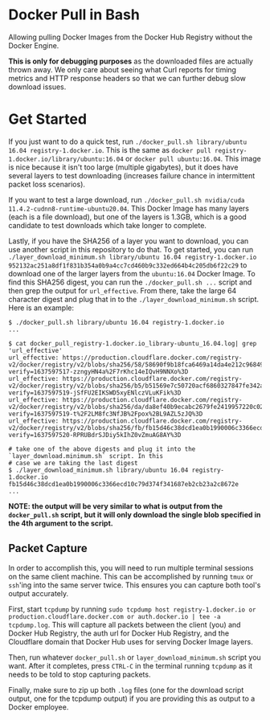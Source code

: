 # Docker Pull in Bash

Allowing pulling Docker Images from the Docker Hub Registry without the Docker Engine. 

**This is only for debugging purposes** as the downloaded files are actually thrown away. We only
care about seeing what Curl reports for timing metrics and HTTP response headers so that we can
further debug slow download issues.

# Get Started

If you just want to do a quick test, run `./docker_pull.sh library/ubuntu 16.04
registry-1.docker.io`. This is the same as `docker pull registry-1.docker.io/library/ubuntu:16.04`
or `docker pull ubuntu:16.04`. This image is nice because it isn't too large (multiple gigabytes),
but it does have several layers to test downloading (increases failure chance in intermittent packet
loss scenarios).

If you want to test a large download, run `./docker_pull.sh nvidia/cuda
11.4.2-cudnn8-runtime-ubuntu20.04`. This Docker Image has many layers (each is a file download), but 
one of the layers is 1.3GB, which is a good candidate to test downloads which take longer to
complete.

Lastly, if you have the SHA256 of a layer you want to download, you can use another script in this
repository to do that. To get started, you can run `./layer_download_minimum.sh library/ubuntu 16.04
registry-1.docker.io 952132ac251a8df1f831b354a0b9a4cc7cd460b9c332ed664b4c205db6f22c29` to download
one of the larger layers from the `ubuntu:16.04` Docker Image. To find this SHA256 digest, you can
run the `./docker_pull.sh ...` script and then grep the output for `url_effective`. From there, take
the large 64 character digest and plug that in to the `./layer_download_minimum.sh` script. Here is
an example:
```
$ ./docker_pull.sh library/ubuntu 16.04 registry-1.docker.io
...

$ cat docker_pull_registry-1.docker.io_library-ubuntu_16.04.log| grep 'url_effective'
url_effective: https://production.cloudflare.docker.com/registry-v2/docker/registry/v2/blobs/sha256/58/58690f9b18fca6469a14da4e212c96849469f9b1be6661d2342a4bf01774aa50/data?verify=1637597517-zzngyHN4a%2F7rKhc14eIQvH9NNXo%3D
url_effective: https://production.cloudflare.docker.com/registry-v2/docker/registry/v2/blobs/sha256/b5/b51569e7c50720acf6860327847fe342a1afbe148d24c529fb81df105e3eed01/data?verify=1637597519-jSfFU2EIKSWD5xyENlczVLuKFik%3D
url_effective: https://production.cloudflare.docker.com/registry-v2/docker/registry/v2/blobs/sha256/da/da8ef40b9ecabc2679fe2419957220c0272a965c5cf7e0269fa1aeeb8c56f2e1/data?verify=1637597519-t%2F2LM8fc3NfJB%2Fpox%2BL9AZL5zJQ%3D
url_effective: https://production.cloudflare.docker.com/registry-v2/docker/registry/v2/blobs/sha256/fb/fb15d46c38dcd1ea0b1990006c3366ecd10c79d374f341687eb2cb23a2c8672e/data?verify=1637597520-RPRUBdrSJDiy5kIhZ0vZmuAG8AY%3D

# take one of the above digests and plug it into the `layer_download.minimum.sh` script. In this
# case we are taking the last digest
$ ./layer_download_minimum.sh library/ubuntu 16.04 registry-1.docker.io fb15d46c38dcd1ea0b1990006c3366ecd10c79d374f341687eb2cb23a2c8672e
...
```

**NOTE: the output will be very similar to what is output from the `docker_pull.sh` script, but it
will only download the single blob specified in the 4th argument to the script.**

## Packet Capture

In order to accomplish this, you will need to run multiple terminal sessions on the same client
machine. This can be accomplished by running `tmux` or `ssh`'ing into the same server twice. This
ensures you can capture both tool's output accurately.

First, start `tcpdump` by running `sudo tcpdump host registry-1.docker.io or
production.cloudflare.docker.com or auth.docker.io | tee -a tcpdump.log`. This will capture all packets between the
client (you) and Docker Hub Registry, the auth url for Docker Hub Registry, and the Cloudflare
domain that Docker Hub uses for serving Docker Image layers.

Then, run whatever `docker_pull.sh` or `layer_download_minimum.sh` script you want. After it
completes, press `CTRL-C` in the terminal running `tcpdump` as it needs to be told to stop capturing packets.

Finally, make sure to zip up both `.log` files (one for the download script output, one for the tcpdump
output) if you are providing this as output to a Docker employee.
